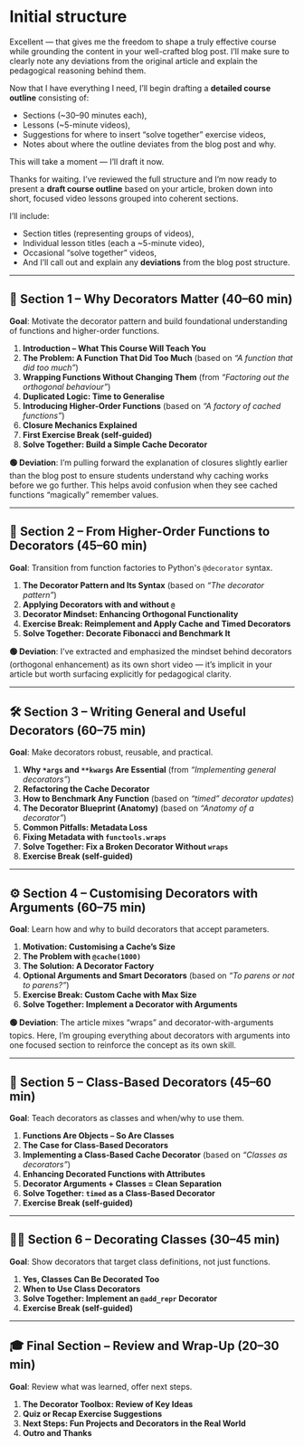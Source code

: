 # Initial structure

Excellent — that gives me the freedom to shape a truly effective course while grounding the content in your well-crafted blog post. I’ll make sure to clearly note any deviations from the original article and explain the pedagogical reasoning behind them.

Now that I have everything I need, I’ll begin drafting a **detailed course outline** consisting of:

* Sections (\~30–90 minutes each),
* Lessons (\~5-minute videos),
* Suggestions for where to insert “solve together” exercise videos,
* Notes about where the outline deviates from the blog post and why.

This will take a moment — I’ll draft it now.


Thanks for waiting. I’ve reviewed the full structure and I’m now ready to present a **draft course outline** based on your article, broken down into short, focused video lessons grouped into coherent sections.

I’ll include:

* Section titles (representing groups of videos),
* Individual lesson titles (each a \~5-minute video),
* Occasional “solve together” videos,
* And I’ll call out and explain any **deviations** from the blog post structure.

---

## 🧠 Section 1 – Why Decorators Matter (40–60 min)

**Goal**: Motivate the decorator pattern and build foundational understanding of functions and higher-order functions.

1. **Introduction – What This Course Will Teach You**
2. **The Problem: A Function That Did Too Much**
   (based on *“A function that did too much”*)
3. **Wrapping Functions Without Changing Them**
   (from *“Factoring out the orthogonal behaviour”*)
4. **Duplicated Logic: Time to Generalise**
5. **Introducing Higher-Order Functions**
   (based on *“A factory of cached functions”*)
6. **Closure Mechanics Explained**
7. **First Exercise Break (self-guided)**
8. **Solve Together: Build a Simple Cache Decorator**

**🟢 Deviation**:
I’m pulling forward the explanation of closures slightly earlier than the blog post to ensure students understand why caching works before we go further. This helps avoid confusion when they see cached functions “magically” remember values.

---

## 🧱 Section 2 – From Higher-Order Functions to Decorators (45–60 min)

**Goal**: Transition from function factories to Python's `@decorator` syntax.

1. **The Decorator Pattern and Its Syntax**
   (based on *“The decorator pattern”*)
2. **Applying Decorators with and without `@`**
3. **Decorator Mindset: Enhancing Orthogonal Functionality**
4. **Exercise Break: Reimplement and Apply Cache and Timed Decorators**
5. **Solve Together: Decorate Fibonacci and Benchmark It**

**🟢 Deviation**:
I’ve extracted and emphasized the mindset behind decorators (orthogonal enhancement) as its own short video — it’s implicit in your article but worth surfacing explicitly for pedagogical clarity.

---

## 🛠️ Section 3 – Writing General and Useful Decorators (60–75 min)

**Goal**: Make decorators robust, reusable, and practical.

1. **Why `*args` and `**kwargs` Are Essential**
   (from *“Implementing general decorators”*)
2. **Refactoring the Cache Decorator**
3. **How to Benchmark Any Function**
   (based on *“timed” decorator updates*)
4. **The Decorator Blueprint (Anatomy)**
   (based on *“Anatomy of a decorator”*)
5. **Common Pitfalls: Metadata Loss**
6. **Fixing Metadata with `functools.wraps`**
7. **Solve Together: Fix a Broken Decorator Without `wraps`**
8. **Exercise Break (self-guided)**

---

## ⚙️ Section 4 – Customising Decorators with Arguments (60–75 min)

**Goal**: Learn how and why to build decorators that accept parameters.

1. **Motivation: Customising a Cache’s Size**
2. **The Problem with `@cache(1000)`**
3. **The Solution: A Decorator Factory**
4. **Optional Arguments and Smart Decorators**
   (based on *“To parens or not to parens?”*)
5. **Exercise Break: Custom Cache with Max Size**
6. **Solve Together: Implement a Decorator with Arguments**

**🟢 Deviation**:
The article mixes “wraps” and decorator-with-arguments topics. Here, I’m grouping everything about decorators with arguments into one focused section to reinforce the concept as its own skill.

---

## 🧱 Section 5 – Class-Based Decorators (45–60 min)

**Goal**: Teach decorators as classes and when/why to use them.

1. **Functions Are Objects – So Are Classes**
2. **The Case for Class-Based Decorators**
3. **Implementing a Class-Based Cache Decorator**
   (based on *“Classes as decorators”*)
4. **Enhancing Decorated Functions with Attributes**
5. **Decorator Arguments + Classes = Clean Separation**
6. **Solve Together: `timed` as a Class-Based Decorator**
7. **Exercise Break (self-guided)**

---

## 🧑‍🏫 Section 6 – Decorating Classes (30–45 min)

**Goal**: Show decorators that target class definitions, not just functions.

1. **Yes, Classes Can Be Decorated Too**
2. **When to Use Class Decorators**
3. **Solve Together: Implement an `@add_repr` Decorator**
4. **Exercise Break (self-guided)**

---

## 🎓 Final Section – Review and Wrap-Up (20–30 min)

**Goal**: Review what was learned, offer next steps.

1. **The Decorator Toolbox: Review of Key Ideas**
2. **Quiz or Recap Exercise Suggestions**
3. **Next Steps: Fun Projects and Decorators in the Real World**
4. **Outro and Thanks**
